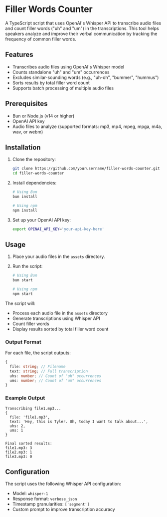 # Filler Words Counter

A TypeScript script that uses OpenAI's Whisper API to transcribe audio files and count filler words ("uh" and "um") in the transcriptions. This tool helps speakers analyze and improve their verbal communication by tracking the frequency of common filler words.

## Features

- Transcribes audio files using OpenAI's Whisper model
- Counts standalone "uh" and "um" occurrences
- Excludes similar-sounding words (e.g., "uh-oh", "bummer", "hummus")
- Sorts results by total filler word count
- Supports batch processing of multiple audio files

## Prerequisites

- Bun or Node.js (v14 or higher)
- OpenAI API key
- Audio files to analyze (supported formats: mp3, mp4, mpeg, mpga, m4a, wav, or webm)

## Installation

1. Clone the repository:

   ```bash
   git clone https://github.com/yourusername/filler-words-counter.git
   cd filler-words-counter
   ```

2. Install dependencies:

   ```bash
   # Using Bun
   bun install

   # Using npm
   npm install
   ```

3. Set up your OpenAI API key:

   ```bash
   export OPENAI_API_KEY='your-api-key-here'
   ```

## Usage

1. Place your audio files in the `assets` directory.

2. Run the script:

   ```bash
   # Using Bun
   bun start

   # Using npm
   npm start
   ```

The script will:

- Process each audio file in the `assets` directory
- Generate transcriptions using Whisper API
- Count filler words
- Display results sorted by total filler word count

### Output Format

For each file, the script outputs:

```typescript
{
  file: string; // Filename
  text: string; // Full transcription
  uhs: number; // Count of "uh" occurrences
  ums: number; // Count of "um" occurrences
}
```

### Example Output

```text
Transcribing file1.mp3...
{
  file: 'file1.mp3',
  text: 'Hey, this is Tyler. Uh, today I want to talk about...',
  uhs: 2,
  ums: 1
}

Final sorted results:
file1.mp3: 3
file2.mp3: 1
file3.mp3: 0
```

## Configuration

The script uses the following Whisper API configuration:

- Model: `whisper-1`
- Response format: `verbose_json`
- Timestamp granularities: `['segment']`
- Custom prompt to improve transcription accuracy
